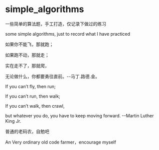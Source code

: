 # simple_algorithms

一些简单的算法题，手工打造，仅记录下做过的练习

some simple algorithms, just to record what I have practiced

如果你不能飞，那就跑；

如果跑不动，那就走；

实在走不了，那就爬，

无论做什么，你都要勇往直前。--马丁.路德.金。

If you can’t fly, then run; 

If you can’t run, then walk; 

If you can’t walk, then crawl, 

but whatever you do, you have to keep moving forward. --Martin Luther King Jr.

普通的老码农，自勉吧

An Very ordinary old code farmer，encourage myself


